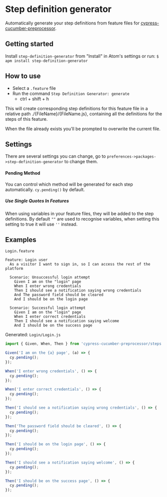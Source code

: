 # Step definition generator

Automatically generate your step definitions from feature files for [cypress-cucumber-preprocessor](https://github.com/TheBrainFamily/cypress-cucumber-preprocessor).

## Getting started
Install `step-definition-generator` from "Install" in Atom's settings or run:
`$ apm install step-definition-generator`

## How to use

* Select a `.feature` file
* Run the command `Step Definition Generator: generate`
  * ctrl + shift + h

This will create corresponding step definitions for this feature file in a relative path ./{FileName}/{FileName.js}, containing all the definitions for the steps of this feature.

When the file already exists you'll be prompted to overwrite the current file.

## Settings
There are several settings you can change, go to `preferences->packages->step-definition-generator` to change them.
#### Pending Method

You can control which method will be generated for each step automatically. `cy.pending()` by default.

##### Use Single Quotes In Features

When using variables in your feature files, they will be added to the step definitions. By default `""` are used to recognise variables, when setting this setting to true it will use `''` instead.

## Examples

`Login.feature`
```
Feature: Login user
  As a visitor I want to sign in, so I can access the rest of the platform

  Scenario: Unsuccessful login attempt
    Given I am on the "login" page
    When I enter wrong credentials
    Then I should see a notification saying wrong credentials
    And The password field should be cleared
    And I should be on the login page

  Scenario: Successful login attempt
    Given I am on the "login" page
    When I enter correct credentials
    Then I should see a notification saying welcome
    And I should be on the success page
```

Generated: `Login/Login.js`
```js
import { Given, When, Then } from 'cypress-cucumber-preprocessor/steps';

Given('I am on the {a} page', (a) => {
  cy.pending();
});

When('I enter wrong credentials', () => {
  cy.pending();
});

When('I enter correct credentials', () => {
  cy.pending();
});

Then('I should see a notification saying wrong credentials', () => {
  cy.pending();
});

Then('The password field should be cleared', () => {
  cy.pending();
});

Then('I should be on the login page', () => {
  cy.pending();
});

Then('I should see a notification saying welcome', () => {
  cy.pending();
});

Then('I should be on the success page', () => {
  cy.pending();
});
```

